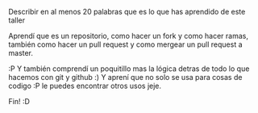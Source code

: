 Describir en al menos 20 palabras que es lo que has aprendido de este
taller

Aprendí que es un repositorio, como hacer un fork y como hacer ramas, también como hacer un pull request y como mergear un pull request a master. 

:P Y también comprendí un poquitillo mas la lógica detras de todo lo que hacemos con git y github :) Y aprení que no solo se usa para cosas de codigo :P le puedes encontrar otros usos jeje. 

Fin! :D 